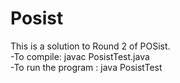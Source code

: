 # Posist

This is a solution to Round 2 of POSist.
 <br />-To compile: javac PosistTest.java
 <br />-To run the program : java PosistTest
